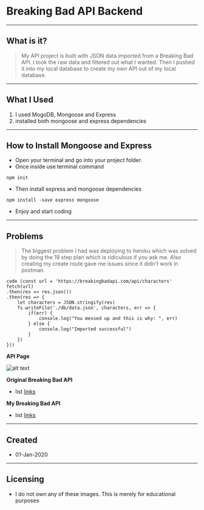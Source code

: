 # Breaking Bad API Backend

----
## What is it?

> My API project is built with JSON data imported from a Breaking Bad API. I took the raw data and filtered out what I wanted. Then I pushed it into my local database to create my own API out of my local database.

----
## What I Used
1. I used MogoDB, Mongoose and Express
2. installed both mongoose and express dependencies 

----
## How to Install Mongoose and Express
* Open your terminal and go into your project folder. 
* Once inside use terminal command

>

    npm init


* Then install express and mongoose dependencies  

>

    npm install -save express mongoose

* Enjoy and start coding 

----
## Problems

> The biggest problem I had was deploying to heroku which was solved by doing the 19 step plan which is ridiculous if you ask me. Also creating my create route gave me issues since it didn't work in postman. 

>

    code (const url = 'https://breakingbadapi.com/api/characters' 
    fetch(url)
    .then(res => res.json())
    .then(res => {
        let characters = JSON.stringify(res)
        fs.writeFile('./db/data.json', characters, err => {
            if(err) {
                console.log("You messed up and this is why: ", err)
            } else {
                console.log("Imported successful")
            }
        })
    }))



**API Page**

![alt text]("./db/image/screenshot3.png")



**Original Breaking Bad API**

* list
[links](https://breakingbadapi.com/documentation)


**My Breaking Bad API**

* list
[links](https://alexg-api-backend.herokuapp.com/)
----
## Created 
* 01-Jan-2020 

----
## Licensing 
* I do not own any of these images. This is merely for educational purposes 